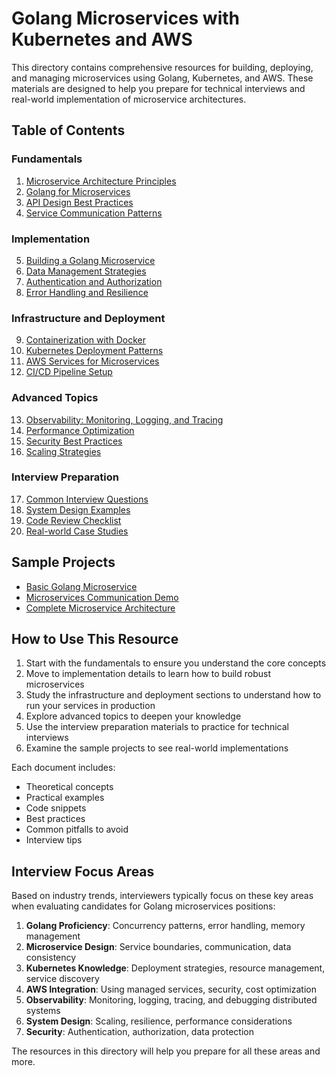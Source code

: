 # Golang Microservices with Kubernetes and AWS

This directory contains comprehensive resources for building, deploying, and managing microservices using Golang, Kubernetes, and AWS. These materials are designed to help you prepare for technical interviews and real-world implementation of microservice architectures.

## Table of Contents

### Fundamentals
1. [Microservice Architecture Principles](01-microservice-architecture-principles.md)
2. [Golang for Microservices](02-golang-for-microservices.md)
3. [API Design Best Practices](03-api-design-best-practices.md)
4. [Service Communication Patterns](04-service-communication-patterns.md)

### Implementation
5. [Building a Golang Microservice](05-building-golang-microservice.md)
6. [Data Management Strategies](06-data-management-strategies.md)
7. [Authentication and Authorization](07-authentication-authorization.md)
8. [Error Handling and Resilience](08-error-handling-resilience.md)

### Infrastructure and Deployment
9. [Containerization with Docker](09-containerization-docker.md)
10. [Kubernetes Deployment Patterns](10-kubernetes-deployment-patterns.md)
11. [AWS Services for Microservices](11-aws-services-microservices.md)
12. [CI/CD Pipeline Setup](12-cicd-pipeline-setup.md)

### Advanced Topics
13. [Observability: Monitoring, Logging, and Tracing](13-observability.md)
14. [Performance Optimization](14-performance-optimization.md)
15. [Security Best Practices](15-security-best-practices.md)
16. [Scaling Strategies](16-scaling-strategies.md)

### Interview Preparation
17. [Common Interview Questions](17-interview-questions.md)
18. [System Design Examples](18-system-design-examples.md)
19. [Code Review Checklist](19-code-review-checklist.md)
20. [Real-world Case Studies](20-case-studies.md)

## Sample Projects
- [Basic Golang Microservice](projects/basic-microservice/)
- [Microservices Communication Demo](projects/communication-demo/)
- [Complete Microservice Architecture](projects/complete-architecture/)

## How to Use This Resource

1. Start with the fundamentals to ensure you understand the core concepts
2. Move to implementation details to learn how to build robust microservices
3. Study the infrastructure and deployment sections to understand how to run your services in production
4. Explore advanced topics to deepen your knowledge
5. Use the interview preparation materials to practice for technical interviews
6. Examine the sample projects to see real-world implementations

Each document includes:
- Theoretical concepts
- Practical examples
- Code snippets
- Best practices
- Common pitfalls to avoid
- Interview tips

## Interview Focus Areas

Based on industry trends, interviewers typically focus on these key areas when evaluating candidates for Golang microservices positions:

1. **Golang Proficiency**: Concurrency patterns, error handling, memory management
2. **Microservice Design**: Service boundaries, communication, data consistency
3. **Kubernetes Knowledge**: Deployment strategies, resource management, service discovery
4. **AWS Integration**: Using managed services, security, cost optimization
5. **Observability**: Monitoring, logging, tracing, and debugging distributed systems
6. **System Design**: Scaling, resilience, performance considerations
7. **Security**: Authentication, authorization, data protection

The resources in this directory will help you prepare for all these areas and more.